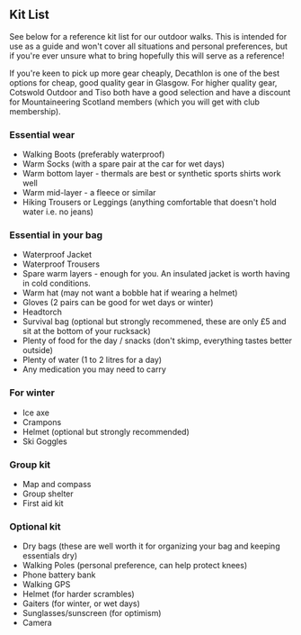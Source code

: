 ## Kit List

See below for a reference kit list for our outdoor walks. This is intended for use as a guide and won't cover all
situations and personal preferences, but if you're ever unsure what to bring hopefully this will serve as a reference!

If you're keen to pick up more gear cheaply, Decathlon is one of the best options for cheap, good quality gear in Glasgow. For higher quality gear, Cotswold Outdoor and Tiso both have a good selection and have a discount for Mountaineering Scotland members (which you will get with club membership).

### Essential wear

- Walking Boots (preferably waterproof)
- Warm Socks (with a spare pair at the car for wet days)
- Warm bottom layer - thermals are best or synthetic sports shirts work well
- Warm mid-layer - a fleece or similar
- Hiking Trousers or Leggings (anything comfortable that doesn't hold water i.e. no jeans)

### Essential in your bag

- Waterproof Jacket
- Waterproof Trousers
- Spare warm layers - enough for you. An insulated jacket is worth having in cold conditions.
- Warm hat (may not want a bobble hat if wearing a helmet)
- Gloves (2 pairs can be good for wet days or winter)
- Headtorch
- Survival bag (optional but strongly recommened, these are only £5 and sit at the bottom of your rucksack)
- Plenty of food for the day / snacks (don't skimp, everything tastes better outside)
- Plenty of water (1 to 2 litres for a day)
- Any medication you may need to carry

### For winter
- Ice axe
- Crampons
- Helmet (optional but strongly recommended)
- Ski Goggles

### Group kit
- Map and compass
- Group shelter
- First aid kit

### Optional kit
- Dry bags (these are well worth it for organizing your bag and keeping essentials dry)
- Walking Poles (personal preference, can help protect knees)
- Phone battery bank
- Walking GPS
- Helmet (for harder scrambles)
- Gaiters (for winter, or wet days)
- Sunglasses/sunscreen (for optimism)
- Camera